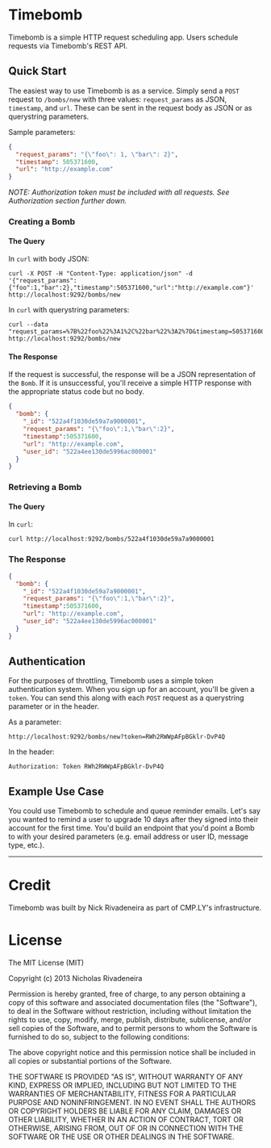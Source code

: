 # Timebomb
Timebomb is a simple HTTP request scheduling app. Users schedule requests via Timebomb's REST API.

## Quick Start
The easiest way to use Timebomb is as a service. Simply send a `POST` request to `/bombs/new` with three values: `request_params` as JSON, `timestamp`, and `url`. These can be sent in the request body as JSON or as querystring parameters.

Sample parameters:
``` json
{
  "request_params": "{\"foo\": 1, \"bar\": 2}",
  "timestamp": 505371600,
  "url": "http://example.com"
}
```
*NOTE: Authorization token must be included with all requests. See Authorization section further down.*

### Creating a Bomb
#### The Query

In `curl` with body JSON:
``` shell
curl -X POST -H "Content-Type: application/json" -d '{"request_params":{"foo":1,"bar":2},"timestamp":505371600,"url":"http://example.com"}' http://localhost:9292/bombs/new
```
In `curl` with querystring parameters:
``` shell
curl --data "request_params=%7B%22foo%22%3A1%2C%22bar%22%3A2%7D&timestamp=505371600&url=http%3A%2F%2Fexample.com" http://localhost:9292/bombs/new
```
#### The Response
If the request is successful, the response will be a JSON representation of the `Bomb`. If it is unsuccessful, you'll receive a simple HTTP response with the appropriate status code but no body.
``` json
{
  "bomb": {
    "_id": "522a4f1030de59a7a9000001",
    "request_params": "{\"foo\":1,\"bar\":2}",
    "timestamp":505371600,
    "url": "http://example.com",
    "user_id": "522a4ee130de5996ac000001"
  }
}
```
### Retrieving a Bomb
#### The Query

In `curl`:
``` shell
curl http://localhost:9292/bombs/522a4f1030de59a7a9000001
```

### The Response
``` json
{
  "bomb": {
    "_id": "522a4f1030de59a7a9000001",
    "request_params": "{\"foo\":1,\"bar\":2}",
    "timestamp":505371600,
    "url": "http://example.com",
    "user_id": "522a4ee130de5996ac000001"
  }
}
```


## Authentication
For the purposes of throttling,  Timebomb uses a simple token authentication system. When you sign up for an account, you'll be given a `token`. You can send this along with each `POST` request as a querystring parameter or in the header.

As a parameter:
```
http://localhost:9292/bombs/new?token=RWh2RWWpAFpBGklr-DvP4Q
```

In the header:
```
Authorization: Token RWh2RWWpAFpBGklr-DvP4Q
```

## Example Use Case
You could use Timebomb to schedule and queue reminder emails. Let's say you wanted to remind a user to upgrade 10 days after they signed into their account for the first time. You'd build an endpoint that you'd point a Bomb to with your desired parameters (e.g. email address or user ID, message type, etc.).


*****
# Credit
Timebomb was built by Nick Rivadeneira as part of CMP.LY's infrastructure.

# License
The MIT License (MIT)

Copyright (c) 2013 Nicholas Rivadeneira

Permission is hereby granted, free of charge, to any person obtaining a copy of
this software and associated documentation files (the "Software"), to deal in
the Software without restriction, including without limitation the rights to
use, copy, modify, merge, publish, distribute, sublicense, and/or sell copies of
the Software, and to permit persons to whom the Software is furnished to do so,
subject to the following conditions:

The above copyright notice and this permission notice shall be included in all
copies or substantial portions of the Software.

THE SOFTWARE IS PROVIDED "AS IS", WITHOUT WARRANTY OF ANY KIND, EXPRESS OR
IMPLIED, INCLUDING BUT NOT LIMITED TO THE WARRANTIES OF MERCHANTABILITY, FITNESS
FOR A PARTICULAR PURPOSE AND NONINFRINGEMENT. IN NO EVENT SHALL THE AUTHORS OR
COPYRIGHT HOLDERS BE LIABLE FOR ANY CLAIM, DAMAGES OR OTHER LIABILITY, WHETHER
IN AN ACTION OF CONTRACT, TORT OR OTHERWISE, ARISING FROM, OUT OF OR IN
CONNECTION WITH THE SOFTWARE OR THE USE OR OTHER DEALINGS IN THE SOFTWARE.
